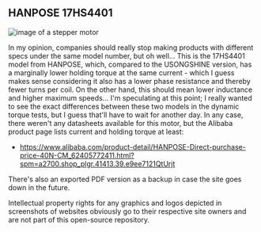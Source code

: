 ## HANPOSE 17HS4401

![image of a stepper motor]()

In my opinion, companies should really stop making products with different specs under the same model number, but oh well... This is the 17HS4401 model from HANPOSE, which, compared to the USONGSHINE version, has a marginally lower holding torque at the same current - which I guess makes sense considering it also has a lower phase resistance and thereby fewer turns per coil. On the other hand, this should mean lower inductance and higher maximum speeds... I'm speculating at this point; I really wanted to see the exact differences between these two models in the dynamic torque tests, but I guess that'll have to wait for another day. In any case, there weren't any datasheets available for this motor, but the Alibaba product page lists current and holding torque at least:

 - https://www.alibaba.com/product-detail/HANPOSE-Direct-purchase-price-40N-CM_62405772411.html?spm=a2700.shop_plgr.41413.39.e9ee7121QtUrjt

There's also an exported PDF version as a backup in case the site goes down in the future.

Intellectual property rights for any graphics and logos depicted in screenshots of websites obviously go to their respective site owners and are not part of this open-source repository.
